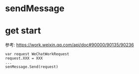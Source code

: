# sendMessage

# get start
参考: https://work.weixin.qq.com/api/doc#90000/90135/90236
```golang
var request WeChatWorkRequest
request.XXX = XXX
...
senMessage.Send(request)
```
